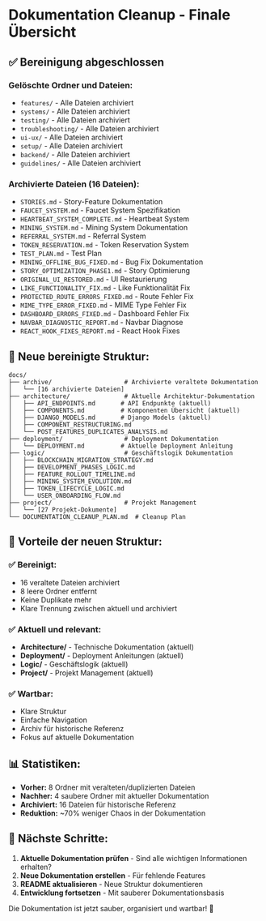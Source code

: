 # Dokumentation Cleanup - Finale Übersicht

## ✅ Bereinigung abgeschlossen

### Gelöschte Ordner und Dateien:
- `features/` - Alle Dateien archiviert
- `systems/` - Alle Dateien archiviert  
- `testing/` - Alle Dateien archiviert
- `troubleshooting/` - Alle Dateien archiviert
- `ui-ux/` - Alle Dateien archiviert
- `setup/` - Alle Dateien archiviert
- `backend/` - Alle Dateien archiviert
- `guidelines/` - Alle Dateien archiviert

### Archivierte Dateien (16 Dateien):
- `STORIES.md` - Story-Feature Dokumentation
- `FAUCET_SYSTEM.md` - Faucet System Spezifikation
- `HEARTBEAT_SYSTEM_COMPLETE.md` - Heartbeat System
- `MINING_SYSTEM.md` - Mining System Dokumentation
- `REFERRAL_SYSTEM.md` - Referral System
- `TOKEN_RESERVATION.md` - Token Reservation System
- `TEST_PLAN.md` - Test Plan
- `MINING_OFFLINE_BUG_FIXED.md` - Bug Fix Dokumentation
- `STORY_OPTIMIZATION_PHASE1.md` - Story Optimierung
- `ORIGINAL_UI_RESTORED.md` - UI Restaurierung
- `LIKE_FUNCTIONALITY_FIX.md` - Like Funktionalität Fix
- `PROTECTED_ROUTE_ERRORS_FIXED.md` - Route Fehler Fix
- `MIME_TYPE_ERROR_FIXED.md` - MIME Type Fehler Fix
- `DASHBOARD_ERRORS_FIXED.md` - Dashboard Fehler Fix
- `NAVBAR_DIAGNOSTIC_REPORT.md` - Navbar Diagnose
- `REACT_HOOK_FIXES_REPORT.md` - React Hook Fixes

## 📁 Neue bereinigte Struktur:

```
docs/
├── archive/                    # Archivierte veraltete Dokumentation
│   └── [16 archivierte Dateien]
├── architecture/               # Aktuelle Architektur-Dokumentation
│   ├── API_ENDPOINTS.md       # API Endpunkte (aktuell)
│   ├── COMPONENTS.md          # Komponenten Übersicht (aktuell)
│   ├── DJANGO_MODELS.md       # Django Models (aktuell)
│   ├── COMPONENT_RESTRUCTURING.md
│   └── POST_FEATURES_DUPLICATES_ANALYSIS.md
├── deployment/                 # Deployment Dokumentation
│   └── DEPLOYMENT.md          # Aktuelle Deployment Anleitung
├── logic/                      # Geschäftslogik Dokumentation
│   ├── BLOCKCHAIN_MIGRATION_STRATEGY.md
│   ├── DEVELOPMENT_PHASES_LOGIC.md
│   ├── FEATURE_ROLLOUT_TIMELINE.md
│   ├── MINING_SYSTEM_EVOLUTION.md
│   ├── TOKEN_LIFECYCLE_LOGIC.md
│   └── USER_ONBOARDING_FLOW.md
├── project/                    # Projekt Management
│   └── [27 Projekt-Dokumente]
└── DOCUMENTATION_CLEANUP_PLAN.md  # Cleanup Plan
```

## 🎯 Vorteile der neuen Struktur:

### ✅ **Bereinigt:**
- 16 veraltete Dateien archiviert
- 8 leere Ordner entfernt
- Keine Duplikate mehr
- Klare Trennung zwischen aktuell und archiviert

### ✅ **Aktuell und relevant:**
- **Architecture/** - Technische Dokumentation (aktuell)
- **Deployment/** - Deployment Anleitungen (aktuell)
- **Logic/** - Geschäftslogik (aktuell)
- **Project/** - Projekt Management (aktuell)

### ✅ **Wartbar:**
- Klare Struktur
- Einfache Navigation
- Archiv für historische Referenz
- Fokus auf aktuelle Dokumentation

## 📊 Statistiken:
- **Vorher:** 8 Ordner mit veralteten/duplizierten Dateien
- **Nachher:** 4 saubere Ordner mit aktueller Dokumentation
- **Archiviert:** 16 Dateien für historische Referenz
- **Reduktion:** ~70% weniger Chaos in der Dokumentation

## 🚀 Nächste Schritte:
1. **Aktuelle Dokumentation prüfen** - Sind alle wichtigen Informationen erhalten?
2. **Neue Dokumentation erstellen** - Für fehlende Features
3. **README aktualisieren** - Neue Struktur dokumentieren
4. **Entwicklung fortsetzen** - Mit sauberer Dokumentationsbasis

Die Dokumentation ist jetzt sauber, organisiert und wartbar! 🎉 
